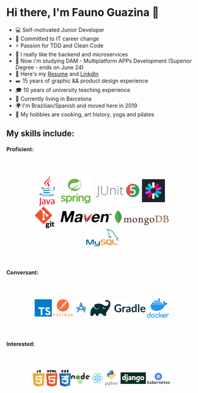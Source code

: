# Hi there, I'm Fauno Guazina 👋  

- 💻 Self-motivated Junior Developer
- 🎯 Committed to IT career change
- ⚡ Passion for TDD and Clean Code
- 💾 I really like the backend and microservices
- 🔭 Now i'm studying DAM - Multiplatform APPs Development (Superior Degree - ends on June 24)
- 📃 Here's my [Resume](https://drive.google.com/file/d/1WspxoVAdOnstQ4ZO4ojxPcg82KafPH1u/) and [LinkdIn](https://www.linkedin.com/in/fauno-guazina)
- ✒️ 15 years of graphic && product design experience
- 🎓 10 years of university teaching experience
- 🏡 Currently living in Barcelona
- 🌍 I'm Brazilian/Spanish and moved here in 2019
- 🎨 My hobbies are cooking, art history, yoga and pilates


## My skills include:

#### Proficient:
<span style="align-items:center;display:flex;flex-direction:row;flex-wrap:wrap;justify-content:center;margin: 60px;">
  <img title="Java" alt="Java" src="https://github.com/FaunoGuazina/FaunoGuazina/blob/main/Logos/java.png" height="80" />  &ensp;
  <img title="Spring" alt="Spring" src="https://github.com/FaunoGuazina/FaunoGuazina/blob/main/Logos/spring2.png" height="80" /> &ensp;
  <img title="junit5" alt="Postman" src="https://github.com/FaunoGuazina/FaunoGuazina/blob/main/Logos/junit5.png" height="35" /> &ensp;
  <img title="JWT" alt="JWT" src="https://github.com/FaunoGuazina/FaunoGuazina/blob/main/Logos/jwt.png" height="60" /> &nbsp;
  <img title="Git" alt="Git" src="https://github.com/FaunoGuazina/FaunoGuazina/blob/main/Logos/git2.png" height="60" /> &ensp;
  <img title="Maven" alt="Maven" src="https://github.com/FaunoGuazina/FaunoGuazina/blob/main/Logos/maven.png" height="35" /> &ensp;
  <img title="MongoDB" alt="MongoDB" src="https://github.com/FaunoGuazina/FaunoGuazina/blob/main/Logos/mongodb.png" height="40" /> &ensp;
  <img title="MySQL" alt="MySQL" src="https://github.com/FaunoGuazina/FaunoGuazina/blob/main/Logos/MySQL.png" height="45" />
</span>


#### Conversant:
<span style="align-items:center;display:flex;flex-direction:row;flex-wrap:wrap;justify-content:center;margin: 60px;">
  <img title="TypeScript" alt="TypeScript" src="https://github.com/FaunoGuazina/FaunoGuazina/blob/main/Logos/typescript.png" height="45" /> &nbsp;
  <img title="Postman" alt="Postman" src="https://github.com/FaunoGuazina/FaunoGuazina/blob/main/Logos/postman.png" height="45" />
  <img title="Android Studio" alt="Android Studio" src="https://github.com/FaunoGuazina/FaunoGuazina/blob/main/Logos/android-studio.png" height="45" />
  <img title="Gradle" alt="Gradle" src="https://github.com/FaunoGuazina/FaunoGuazina/blob/main/Logos/gradle.png" height="45" /> &nbsp;
  <img title="Docker" alt="Docker" src="https://github.com/FaunoGuazina/FaunoGuazina/blob/main/Logos/docker.png" height="50" /> &nbsp;
</span>

#### Interested:
<span style="align-items:center;display:flex;flex-direction:row;flex-wrap:wrap;justify-content:center;margin: 60px;">
  <img title="JavaScript" alt="JavaScript" src="https://github.com/FaunoGuazina/FaunoGuazina/blob/main/Logos/javascript.png" height="43" /> &nbsp;
  <img title="HTML5" alt="HTML5" src="https://github.com/FaunoGuazina/FaunoGuazina/blob/main/Logos/html5.png" height="43" /> &nbsp;
  <img title="CSS3" alt="CSS3" src="https://github.com/FaunoGuazina/FaunoGuazina/blob/main/Logos/css3.png" height="43" />
  <img title="Node.JS" alt="Node.JS" src="https://github.com/FaunoGuazina/FaunoGuazina/blob/main/Logos/nodejs.png" height="30" /> &nbsp;
  <img title="React" alt="React" src="https://github.com/FaunoGuazina/FaunoGuazina/blob/main/Logos/react.png" height="30" /> &nbsp;
  <img title="Python" alt="Python" src="https://github.com/FaunoGuazina/FaunoGuazina/blob/main/Logos/python.png" height="40" /> &nbsp;
  <img title="Django" alt="Django" src="https://github.com/FaunoGuazina/FaunoGuazina/blob/main/Logos/django2.png" height="30" /> &nbsp;
  <img title="kubernetes" alt="HTML5" src="https://github.com/FaunoGuazina/FaunoGuazina/blob/main/Logos/kubernetes.png" height="30" />  &ensp;
</span>

